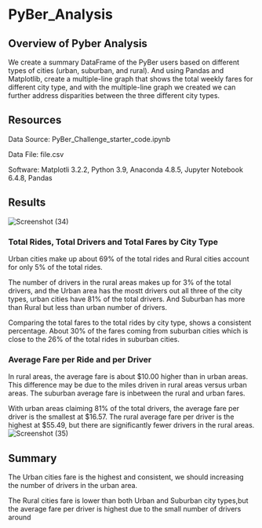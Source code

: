 # PyBer_Analysis
## Overview of Pyber Analysis
We create a summary DataFrame of the PyBer users based on different types of cities (urban, suburban, and rural). And using Pandas and Matplotlib, create a multiple-line graph that shows the total weekly fares for different city type, and with the multiple-line graph we created we can further address disparities between the three different city types.
## Resources 
Data Source: PyBer_Challenge_starter_code.ipynb

Data File: file.csv

Software: Matplotli 3.2.2, Python 3.9, Anaconda 4.8.5, Jupyter Notebook 6.4.8, Pandas

## Results
![Screenshot (34)](https://user-images.githubusercontent.com/100504550/160535618-631a215e-c830-49e9-bb60-b0412c611d2c.png)


### Total Rides, Total Drivers and Total Fares by City Type
Urban cities make up about 69% of the total rides and Rural cities account for only 5% of the total rides. 

The number of drivers in the rural areas makes up for 3% of the total drivers, and the Urban area has the mostt drivers out all three of the city types, urban cities have 81% of the total drivers. And Suburban has more than Rural but less than urban number of drivers.

Comparing the total fares to the total rides by city type, shows a consistent percentage. About 30% of the fares coming from suburban cities which is close to the 26% of the total rides in suburban cities.

### Average Fare per Ride and per Driver 
In rural areas, the average fare is about $10.00 higher than in urban areas. This difference may be due to the miles driven in rural areas versus urban areas. The suburban average fare is inbetween the rural and urban fares. 

With urban areas claiming 81% of the total drivers, the average fare per driver is the smallest at $16.57. The rural average fare per driver is the highest at $55.49, but there are significantly fewer drivers in the rural areas.
![Screenshot (35)](https://user-images.githubusercontent.com/100504550/160535190-fcf63b99-9be6-4d36-9b7d-35c39d857aff.png)
## Summary 

The Urban cities fare is the highest and consistent, we should increasing the number of drivers in the urban area.

The Rural cities fare is lower than both Urban and Suburban city types,but the average fare per driver is highest due to the small number of drivers around


